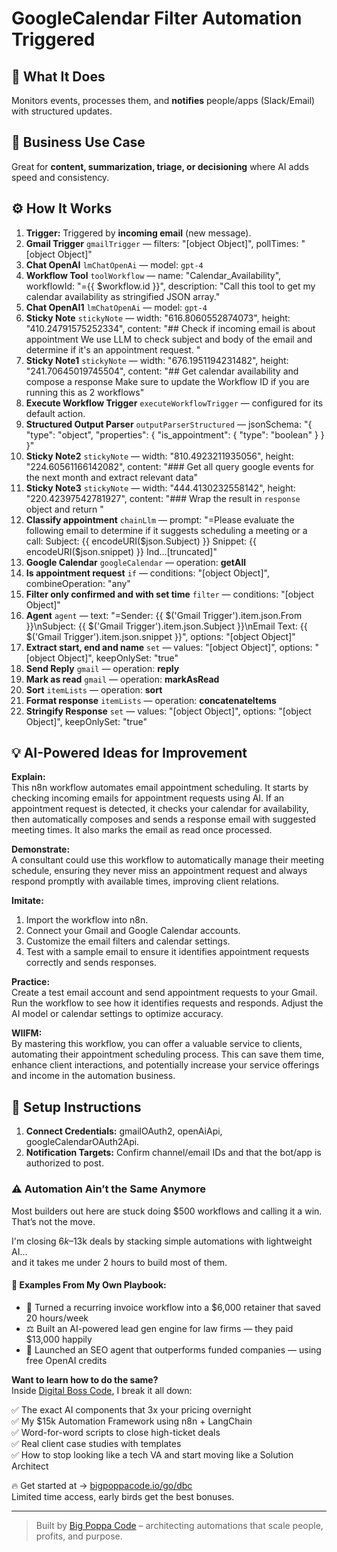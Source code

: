 # GoogleCalendar Filter Automation Triggered
  ## 🚀 What It Does
  Monitors events, processes them, and **notifies** people/apps (Slack/Email) with structured updates.
  
  ## 💼 Business Use Case
  Great for **content, summarization, triage, or decisioning** where AI adds speed and consistency.
  
  ## ⚙️ How It Works
  1. **Trigger:** Triggered by **incoming email** (new message).
  2. **Gmail Trigger** `gmailTrigger` — filters: "[object Object]", pollTimes: "[object Object]"
3. **Chat OpenAI** `lmChatOpenAi` — model: `gpt-4`
4. **Workflow Tool** `toolWorkflow` — name: "Calendar_Availability", workflowId: "={{ $workflow.id }}", description: "Call this tool to get my calendar availability as stringified JSON array."
5. **Chat OpenAI1** `lmChatOpenAi` — model: `gpt-4`
6. **Sticky Note** `stickyNote` — width: "616.8060552874073", height: "410.24791575252334", content: "## Check if incoming email is about appointment
We use LLM to check subject and body of the email and determine if it's an appointment request. "
7. **Sticky Note1** `stickyNote` — width: "676.1951194231482", height: "241.70645019745504", content: "## Get calendar availability and compose a response
Make sure to update the Workflow ID if you are running this as 2 workflows"
8. **Execute Workflow Trigger** `executeWorkflowTrigger` — configured for its default action.
9. **Structured Output Parser** `outputParserStructured` — jsonSchema: "{
 "type": "object",
 "properties": {
 "is_appointment": {
 "type": "boolean"
 }
 }
}"
10. **Sticky Note2** `stickyNote` — width: "810.4923211935056", height: "224.60561166142082", content: "### Get all query google events for the next month and extract relevant data"
11. **Sticky Note3** `stickyNote` — width: "444.4130232558142", height: "220.42397542781927", content: "### Wrap the result in `response` object and return "
12. **Classify appointment** `chainLlm` — prompt: "=Please evaluate the following email to determine if it suggests scheduling a meeting or a call:
Subject: {{ encodeURI($json.Subject) }}
Snippet: {{ encodeURI($json.snippet) }}
Ind…[truncated]"
13. **Google Calendar** `googleCalendar` — operation: **getAll**
14. **Is appointment request** `if` — conditions: "[object Object]", combineOperation: "any"
15. **Filter only confirmed and with set time** `filter` — conditions: "[object Object]"
16. **Agent** `agent` — text: "=Sender: {{ $('Gmail Trigger').item.json.From }}\nSubject: {{ $('Gmail Trigger').item.json.Subject }}\nEmail Text: {{ $('Gmail Trigger').item.json.snippet }}", options: "[object Object]"
17. **Extract start, end and name** `set` — values: "[object Object]", options: "[object Object]", keepOnlySet: "true"
18. **Send Reply** `gmail` — operation: **reply**
19. **Mark as read** `gmail` — operation: **markAsRead**
20. **Sort** `itemLists` — operation: **sort**
21. **Format response** `itemLists` — operation: **concatenateItems**
22. **Stringify Response** `set` — values: "[object Object]", options: "[object Object]", keepOnlySet: "true"
  
  ## 💡 AI-Powered Ideas for Improvement
  **Explain:**  
This n8n workflow automates email appointment scheduling. It starts by checking incoming emails for appointment requests using AI. If an appointment request is detected, it checks your calendar for availability, then automatically composes and sends a response email with suggested meeting times. It also marks the email as read once processed.

**Demonstrate:**  
A consultant could use this workflow to automatically manage their meeting schedule, ensuring they never miss an appointment request and always respond promptly with available times, improving client relations.

**Imitate:**  
1. Import the workflow into n8n.
2. Connect your Gmail and Google Calendar accounts.
3. Customize the email filters and calendar settings.
4. Test with a sample email to ensure it identifies appointment requests correctly and sends responses.

**Practice:**  
Create a test email account and send appointment requests to your Gmail. Run the workflow to see how it identifies requests and responds. Adjust the AI model or calendar settings to optimize accuracy.

**WIIFM:**  
By mastering this workflow, you can offer a valuable service to clients, automating their appointment scheduling process. This can save them time, enhance client interactions, and potentially increase your service offerings and income in the automation business.
  
  ## 🔧 Setup Instructions
  1. **Connect Credentials:** gmailOAuth2, openAiApi, googleCalendarOAuth2Api.
2. **Notification Targets:** Confirm channel/email IDs and that the bot/app is authorized to post.
  
### ⚠️ Automation Ain’t the Same Anymore

Most builders out here are stuck doing $500 workflows and calling it a win.  
That’s not the move.  

I'm closing $6k–$13k deals by stacking simple automations with lightweight AI...  
and it takes me under 2 hours to build most of them.

#### 🧠 Examples From My Own Playbook:
- 🔁 Turned a recurring invoice workflow into a $6,000 retainer that saved 20 hours/week  
- ⚖️ Built an AI-powered lead gen engine for law firms — they paid $13,000 happily  
- 🚀 Launched an SEO agent that outperforms funded companies — using free OpenAI credits  

**Want to learn how to do the same?**  
Inside [Digital Boss Code](https://bigpoppacode.io/go/dbc), I break it all down:

✅ The exact AI components that 3x your pricing overnight  
✅ My $15k Automation Framework using n8n + LangChain  
✅ Word-for-word scripts to close high-ticket deals  
✅ Real client case studies with templates  
✅ How to stop looking like a tech VA and start moving like a Solution Architect  

🔥 Get started at → [bigpoppacode.io/go/dbc](https://bigpoppacode.io/go/dbc)  
Limited time access, early birds get the best bonuses.

---
> Built by [Big Poppa Code](https://bigpoppacode.io) – architecting automations that scale people, profits, and purpose.
  